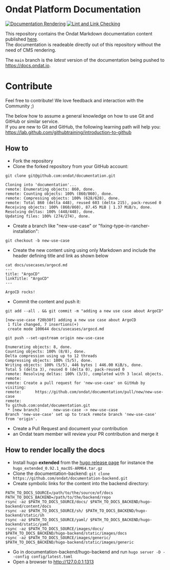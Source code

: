 # Ondat Platform Documentation

[![Documentation Rendering](https://github.com/ondat/documentation/actions/workflows/doc-rendering.yml/badge.svg)](https://github.com/ondat/documentation/actions/workflows/doc-rendering.yml)
[![Lint and Link Checking](https://github.com/ondat/documentation/actions/workflows/doc-linting.yml/badge.svg)](https://github.com/ondat/documentation/actions/workflows/doc-linting.yml)

This repository contains the Ondat Markdown documentation content published [here](https://docs.ondat.io).  
The documentation is readeable directly out of this repository without the need of CMS rendering.

The `main` branch is the *latest* version of the documentation being pushed to https://docs.ondat.io.

# Contribute

Feel free to contribute! We love feedback and interaction with the Community ;)  

The below how to assume a general knowledge on how to use Git and GitHub or similar service.  
If you are new to Git and GitHub, the following learning path will help you: <https://lab.github.com/githubtraining/introduction-to-github>

## How to

* Fork the repository
* Clone the forked repository from your GitHub account:  

```git clone git@github.com:ondat/documentation.git```

```
Cloning into 'documentation'...
remote: Enumerating objects: 860, done.
remote: Counting objects: 100% (860/860), done.
remote: Compressing objects: 100% (628/628), done.
remote: Total 860 (delta 448), reused 603 (delta 215), pack-reused 0
Receiving objects: 100% (860/860), 87.45 MiB | 1.37 MiB/s, done.
Resolving deltas: 100% (448/448), done.
Updating files: 100% (274/274), done.

```  

* Create a branch like "new-use-case" or "fixing-type-in-rancher-installation":  

```git checkout -b new-use-case```

* Create the new content using using only Markdown and include the header defining title and link as shown below

```
cat docs/usecases/argocd.md
---
title: "ArgoCD"
linkTitle: "ArgoCD"
---

ArgoCD rocks!
```

* Commit the content and push it:  

```git add --all . && git commit -m "adding a new use case about ArgoCD"```

```
[new-use-case f20b38f] adding a new use case about ArgoCD
 1 file changed, 7 insertions(+)
 create mode 100644 docs/usecases/argocd.md
```

```git push --set-upstream origin new-use-case```  

```
Enumerating objects: 8, done.
Counting objects: 100% (8/8), done.
Delta compression using up to 12 threads
Compressing objects: 100% (5/5), done.
Writing objects: 100% (5/5), 446 bytes | 446.00 KiB/s, done.
Total 5 (delta 3), reused 0 (delta 0), pack-reused 0
remote: Resolving deltas: 100% (3/3), completed with 3 local objects.
remote: 
remote: Create a pull request for 'new-use-case' on GitHub by visiting:
remote:      https://github.com/ondat/documentation/pull/new/new-use-case
remote: 
To github.com:ondat/documentation.git
 * [new branch]      new-use-case -> new-use-case
Branch 'new-use-case' set up to track remote branch 'new-use-case' from 'origin'.
 ```

* Create a Pull Request and document your contribution
* an Ondat team member will review your PR contribution and merge it

## How to render locally the docs

* Install hugo __extended__ from the [hugo release
  page](https://github.com/gohugoio/hugo/releases) for instance the `hugo_extended_0.92.1_macOS-ARM64.tar.gz`
* Clone the documentation-backend: ```git clone https://github.com/ondat/documentation-backend.git```
* Create symbolic links for the content into the backend directory:

```shell
PATH_TO_DOCS_SOURCE=/path/to/the/source/of/docs 
PATH_TO_DOCS_BACKEND=/path/to/the/backend/repo
rsync -az $PATH_TO_DOCS_SOURCE/docs/ $PATH_TO_DOCS_BACKEND/hugo-backend/content/docs
rsync -az $PATH_TO_DOCS_SOURCE/sh/ $PATH_TO_DOCS_BACKEND/hugo-backend/static/sh
rsync -az $PATH_TO_DOCS_SOURCE/yaml/ $PATH_TO_DOCS_BACKEND/hugo-backend/static/yaml
rsync -az $PATH_TO_DOCS_SOURCE/images/docs/ $PATH_TO_DOCS_BACKEND/hugo-backend/static/images/docs
rsync -az $PATH_TO_DOCS_SOURCE/images/generic/ $PATH_TO_DOCS_BACKEND/hugo-backend/static/images/generic
```

* Go in documentation-backend/hugo-backend and run ```hugo server -D --config config/latest.toml```
* Open a browser to <http://127.0.0.1:1313>
